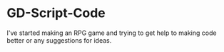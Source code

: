 # GD-Script-Code
I've started making an RPG game and trying to get help to making code better or any suggestions for ideas.
